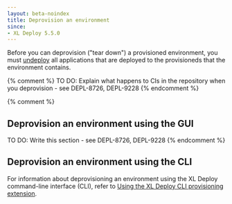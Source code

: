 ```yaml
---
layout: beta-noindex
title: Deprovision an environment
since:
- XL Deploy 5.5.0
---
```


Before you can deprovision ("tear down") a provisioned environment, you must [undeploy](/xl-deploy/how-to/undeploy-an-application.html) all applications that are deployed to the provisioneds that the environment contains.

{% comment %} TO DO: Explain what happens to CIs in the repository when you deprovision - see DEPL-8726, DEPL-9228 {% endcomment %}

{% comment %}
## Deprovision an environment using the GUI

TO DO: Write this section - see DEPL-8726, DEPL-9228
{% endcomment %}

## Deprovision an environment using the CLI

For information about deprovisioning an environment using the XL Deploy command-line interface (CLI), refer to [Using the XL Deploy CLI provisioning extension](/xl-deploy/how-to/using-the-xl-deploy-cli-provisioning-extension.html).
